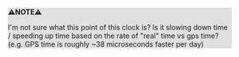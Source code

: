 <div style="margin:2em; background-color: #e0e0e0;">

<strong>⚠️NOTE️️️⚠️</strong>

I'm not sure what this point of this clock is? Is it slowing down time / speeding up time based on the rate of "real" time vs gps time? (e.g. GPS time is roughly ~38 microseconds faster per day)
</div>

